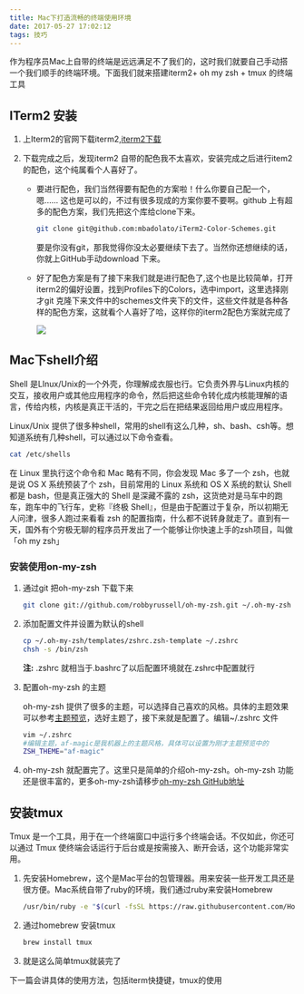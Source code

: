 ```yaml
---
title: Mac下打造流畅的终端使用环境
date: 2017-05-27 17:02:12
tags: 技巧
---
```


作为程序员Mac上自带的终端是远远满足不了我们的，这时我们就要自己手动搭一个我们顺手的终端环境。下面我们就来搭建iterm2+ oh my zsh + tmux  的终端工具

## ITerm2 安装

1. 上Iterm2的官网下载iterm2,[iterm2下载](http://www.iterm2.com/)

2. 下载完成之后，发现iterm2 自带的配色我不太喜欢，安装完成之后进行item2的配色，这个纯属看个人喜好了。

   - 要进行配色，我们当然得要有配色的方案啦！什么你要自己配一个，嗯...... 这也是可以的，不过有很多现成的方案你要不要啊。github 上有超多的配色方案，我们先把这个库给clone下来。

     ```sh
     git clone git@github.com:mbadolato/iTerm2-Color-Schemes.git
     ```

     要是你没有git，那我觉得你没太必要继续下去了。当然你还想继续的话，你就上GitHub手动download 下来。

     <!-- more -->

   - 好了配色方案是有了接下来我们就是进行配色了,这个也是比较简单，打开iterm2的偏好设置，找到Profiles下的Colors，选中import，这里选择刚才git 克隆下来文件中的schemes文件夹下的文件，这些文件就是各种各样的配色方案，这就看个人喜好了哈，这样你的iterm2配色方案就完成了

     ![](https://cocoon-break.github.io/images/screenShot/iterm2_color.jpg)






## Mac下shell介绍

Shell 是LInux/Unix的一个外壳，你理解成衣服也行。它负责外界与Linux内核的交互，接收用户或其他应用程序的命令，然后把这些命令转化成内核能理解的语言，传给内核，内核是真正干活的，干完之后在把结果返回给用户或应用程序。



Linux/Unix 提供了很多种shell，常用的shell有这么几种，sh、bash、csh等。想知道系统有几种shell，可以通过以下命令查看。

```sh
cat /etc/shells
```



在 Linux 里执行这个命令和 Mac 略有不同，你会发现 Mac 多了一个 zsh，也就是说 OS X 系统预装了个 zsh，目前常用的 Linux 系统和 OS X 系统的默认 Shell 都是 bash，但是真正强大的 Shell 是深藏不露的 zsh，这货绝对是马车中的跑车，跑车中的飞行车，史称『终极 Shell』，但是由于配置过于复杂，所以初期无人问津，很多人跑过来看看 zsh 的配置指南，什么都不说转身就走了。直到有一天，国外有个穷极无聊的程序员开发出了一个能够让你快速上手的zsh项目，叫做「oh my zsh」



### 安装使用on-my-zsh

1. 通过git 把oh-my-zsh 下载下来

   ```sh
   git clone git://github.com/robbyrussell/oh-my-zsh.git ~/.oh-my-zsh
   ```

2. 添加配置文件并设置为默认的shell

   ```sh
   cp ~/.oh-my-zsh/templates/zshrc.zsh-template ~/.zshrc
   chsh -s /bin/zsh
   ```

   **注:** .zshrc 就相当于.bashrc了以后配置环境就在.zshrc中配置就行

3. 配置oh-my-zsh 的主题

   oh-my-zsh 提供了很多的主题，可以选择自己喜欢的风格。具体的主题效果可以参考[主题预览](https://github.com/robbyrussell/oh-my-zsh/wiki/Themes)，选好主题了，接下来就是配置了。编辑~/.zshrc 文件

   ```sh
   vim ~/.zshrc
   #编辑主题，af-magic是我机器上的主题风格，具体可以设置为刚才主题预览中的
   ZSH_THEME="af-magic"
   ```

4. oh-my-zsh 就配置完了。这里只是简单的介绍oh-my-zsh。oh-my-zsh  功能还是很丰富的，更多oh-my-zsh请移步[oh-my-zsh GitHub地址](https://github.com/robbyrussell/oh-my-zsh)

## 安装tmux

Tmux 是一个工具，用于在一个终端窗口中运行多个终端会话。不仅如此，你还可以通过 Tmux 使终端会话运行于后台或是按需接入、断开会话，这个功能非常实用。

1. 先安装Homebrew，这个是Mac平台的包管理器。用来安装一些开发工具还是很方便。Mac系统自带了ruby的环境，我们通过ruby来安装Homebrew

   ```sh
   /usr/bin/ruby -e "$(curl -fsSL https://raw.githubusercontent.com/Homebrew/install/master/install)"
   ```

2. 通过homebrew 安装tmux

   ```sh
   brew install tmux
   ```

3. 就是这么简单tmux就装完了



下一篇会讲具体的使用方法，包括iterm快捷键，tmux的使用